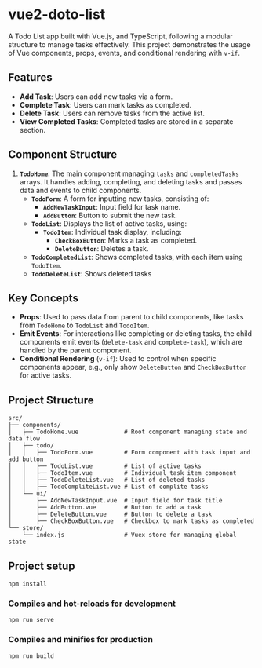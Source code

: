 # vue2-doto-list

A Todo List app built with Vue.js, and TypeScript, following a modular structure to manage tasks effectively. This project demonstrates the usage of Vue components, props, events, and conditional rendering with `v-if`.

## Features

- **Add Task**: Users can add new tasks via a form.
- **Complete Task**: Users can mark tasks as completed.
- **Delete Task**: Users can remove tasks from the active list.
- **View Completed Tasks**: Completed tasks are stored in a separate section.

## Component Structure

1. **`TodoHome`**: The main component managing `tasks` and `completedTasks` arrays. It handles adding, completing, and deleting tasks and passes data and events to child components.
   - **`TodoForm`**: A form for inputting new tasks, consisting of:
     - **`AddNewTaskInput`**: Input field for task name.
     - **`AddButton`**: Button to submit the new task.
   - **`TodoList`**: Displays the list of active tasks, using:
     - **`TodoItem`**: Individual task display, including:
       - **`CheckBoxButton`**: Marks a task as completed.
       - **`DeleteButton`**: Deletes a task.
   - **`TodoCompletedList`**: Shows completed tasks, with each item using `TodoItem`.
   - **`TodoDeleteList`**: Shows deleted tasks

## Key Concepts

- **Props**: Used to pass data from parent to child components, like tasks from `TodoHome` to `TodoList` and `TodoItem`.
- **Emit Events**: For interactions like completing or deleting tasks, the child components emit events (`delete-task` and `complete-task`), which are handled by the parent component.
- **Conditional Rendering** (`v-if`): Used to control when specific components appear, e.g., only show `DeleteButton` and `CheckBoxButton` for active tasks.

## Project Structure

```plaintext
src/
├── components/
│   ├── TodoHome.vue             # Root component managing state and data flow
│   ├── todo/
│   │   ├── TodoForm.vue         # Form component with task input and add button
│   │   ├── TodoList.vue         # List of active tasks
│   │   ├── TodoItem.vue         # Individual task item component
│   │   ├── TodoDeleteList.vue   # List of deleted tasks
│   │   ├── TodoCompliteList.vue # List of сomplite tasks
│   └── ui/
│       ├── AddNewTaskInput.vue  # Input field for task title
│       ├── AddButton.vue        # Button to add a task
│       ├── DeleteButton.vue     # Button to delete a task
│       ├── CheckBoxButton.vue   # Checkbox to mark tasks as completed
└── store/
    └── index.js                 # Vuex store for managing global state
```

## Project setup
```
npm install
```

### Compiles and hot-reloads for development
```
npm run serve
```

### Compiles and minifies for production
```
npm run build
```
